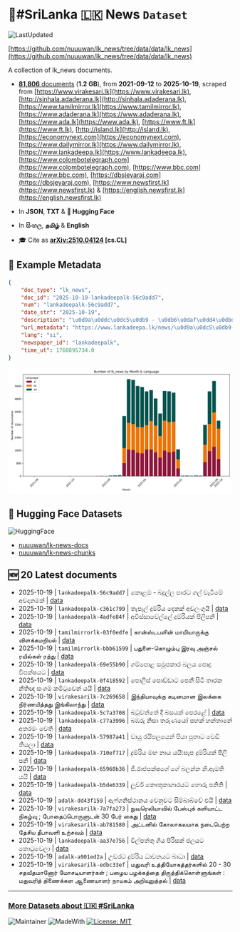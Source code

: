 # 📄#SriLanka 🇱🇰 News `Dataset`

![LastUpdated](https://img.shields.io/badge/last_updated-2025--10--20_00:19:19-green)

[https://github.com/nuuuwan/lk_news/tree/data/data/lk_news](https://github.com/nuuuwan/lk_news/tree/data/data/lk_news)

A collection of lk_news documents.

- [**81,806** documents](https://github.com/nuuuwan/lk_news/tree/data/data/lk_news) (**1.2 GB**), from **2021-09-12** to **2025-10-19**, scraped from [https://www.virakesari.lk](https://www.virakesari.lk), [http://sinhala.adaderana.lk](http://sinhala.adaderana.lk), [https://www.tamilmirror.lk](https://www.tamilmirror.lk), [https://www.adaderana.lk](https://www.adaderana.lk), [https://www.ada.lk](https://www.ada.lk), [https://www.ft.lk](https://www.ft.lk), [http://island.lk](http://island.lk), [https://economynext.com](https://economynext.com), [https://www.dailymirror.lk](https://www.dailymirror.lk), [https://www.lankadeepa.lk](https://www.lankadeepa.lk), [https://www.colombotelegraph.com](https://www.colombotelegraph.com), [https://www.bbc.com](https://www.bbc.com), [https://dbsjeyaraj.com](https://dbsjeyaraj.com), [https://www.newsfirst.lk](https://www.newsfirst.lk) & [https://english.newsfirst.lk](https://english.newsfirst.lk)

- In **JSON**, **TXT** & **🤗 Hugging Face**

- In **සිංහල**, **தமிழ்** & **English**

- 🎓 Cite as **[arXiv:2510.04124](https://arxiv.org/abs/2510.04124) [cs.CL]**

## 📝 Example Metadata

```json
{
    "doc_type": "lk_news",
    "doc_id": "2025-10-19-lankadeepalk-56c9add7",
    "num": "lankadeepalk-56c9add7",
    "date_str": "2025-10-19",
    "description": "\u0d9a\u0ddc\u0dc5\u0db9 - \u0db6\u0daf\u0dd4\u0dbd\u0dca\u0dbd \u0db4\u0dcf\u0dbb\u0da7 \u0d9c\u0dbd\u0dca \u0dc0\u0dd0\u0da7\u0dd3\u0db8\u0dda \u0d85\u0dc0\u0daf\u0dcf\u0db1\u0db8\u0d9a\u0dca",
    "url_metadata": "https://www.lankadeepa.lk/news/\u0d9a\u0dc5\u0db9-\u0db6\u0daf\u0dbd\u0dbd-\u0db4\u0dbb\u0da7-\u0d9c\u0dbd-\u0dc0\u0da7\u0db8-\u0d85\u0dc0\u0daf\u0db1\u0db8\u0d9a/101-681655",
    "lang": "si",
    "newspaper_id": "lankadeepalk",
    "time_ut": 1760895734.0
}
```

![Chart](https://raw.githubusercontent.com/nuuuwan/lk_news/refs/heads/data/data/lk_news/docs_by_month_and_lang.png)

## 🤗 Hugging Face Datasets

![HuggingFace](https://img.shields.io/badge/-HuggingFace-FDEE21?style=for-the-badge&logo=HuggingFace)

- [nuuuwan/lk-news-docs](https://huggingface.co/datasets/nuuuwan/lk-news-docs)
- [nuuuwan/lk-news-chunks](https://huggingface.co/datasets/nuuuwan/lk-news-chunks)

## 🆕 20 Latest documents

- 2025-10-19 | `lankadeepalk-56c9add7` | කොළඹ - බදුල්ල පාරට ගල් වැටීමේ අවදානමක් | [data](https://github.com/nuuuwan/lk_news/tree/data/data/lk_news/2020s/2025/2025-10-19-lankadeepalk-56c9add7)
- 2025-10-19 | `lankadeepalk-c361c799` | තැපැල් දුම්රිය දෙකක් අවලංගුයි | [data](https://github.com/nuuuwan/lk_news/tree/data/data/lk_news/2020s/2025/2025-10-19-lankadeepalk-c361c799)
- 2025-10-19 | `lankadeepalk-4adfe84f` | අවිස්සාවේල්ලේ දුම්රියක් පීලිපනී | [data](https://github.com/nuuuwan/lk_news/tree/data/data/lk_news/2020s/2025/2025-10-19-lankadeepalk-4adfe84f)
- 2025-10-19 | `tamilmirrorlk-03f0edfe` | கான்ஸ்டபளின் மாமியாருக்கு விளக்கமறியல் | [data](https://github.com/nuuuwan/lk_news/tree/data/data/lk_news/2020s/2025/2025-10-19-tamilmirrorlk-03f0edfe)
- 2025-10-19 | `tamilmirrorlk-bbb61599` | பதுளை-கொழும்பு இரவு அஞ்சல் ரயில்கள் ரத்து | [data](https://github.com/nuuuwan/lk_news/tree/data/data/lk_news/2020s/2025/2025-10-19-tamilmirrorlk-bbb61599)
- 2025-10-19 | `lankadeepalk-69e55b90` | ගම්පොළ සමූපකාර බලය පොදු විපක්ෂයට | [data](https://github.com/nuuuwan/lk_news/tree/data/data/lk_news/2020s/2025/2025-10-19-lankadeepalk-69e55b90)
- 2025-10-19 | `lankadeepalk-0f418592` | පොලිස් පොඩ්ඩාට පෙනී සිටි ‍තාරක නීතිඥ සංගම්  කමිටුවෙන් යයි | [data](https://github.com/nuuuwan/lk_news/tree/data/data/lk_news/2020s/2025/2025-10-19-lankadeepalk-0f418592)
- 2025-10-19 | `virakesarilk-7c269658` | இந்தியாவுக்கு கடினமான இலக்கை நிர்ணயித்தது இங்கிலாந்து | [data](https://github.com/nuuuwan/lk_news/tree/data/data/lk_news/2020s/2025/2025-10-19-virakesarilk-7c269658)
- 2025-10-19 | `lankadeepalk-5c7a3708` | බටුවත්තේ දී බසයක් පෙරළේ | [data](https://github.com/nuuuwan/lk_news/tree/data/data/lk_news/2020s/2025/2025-10-19-lankadeepalk-5c7a3708)
- 2025-10-19 | `lankadeepalk-c77a3996` | බඹරු නිසා තරුණයෝ පහක් හන්තානේ අතරමං වෙති | [data](https://github.com/nuuuwan/lk_news/tree/data/data/lk_news/2020s/2025/2025-10-19-lankadeepalk-c77a3996)
- 2025-10-19 | `lankadeepalk-57987a41` | වායු රයිපලයෙන් පියා පුතාට වෙඩි තියලා | [data](https://github.com/nuuuwan/lk_news/tree/data/data/lk_news/2020s/2025/2025-10-19-lankadeepalk-57987a41)
- 2025-10-19 | `lankadeepalk-710ef717` | දුම්රිය මඟ නාය යයි:සැප දුම්රියක් පීලි පනී | [data](https://github.com/nuuuwan/lk_news/tree/data/data/lk_news/2020s/2025/2025-10-19-lankadeepalk-710ef717)
- 2025-10-19 | `lankadeepalk-65968b36` | ජී.රාජපක්ෂගේ ගේ බලන්න නි.ඇමති යයි | [data](https://github.com/nuuuwan/lk_news/tree/data/data/lk_news/2020s/2025/2025-10-19-lankadeepalk-65968b36)
- 2025-10-19 | `lankadeepalk-b5de6339` | ලූවර්  කෞතුකාගාරයට හොරු පනිති | [data](https://github.com/nuuuwan/lk_news/tree/data/data/lk_news/2020s/2025/2025-10-19-lankadeepalk-b5de6339)
- 2025-10-19 | `adalk-dd43f159` | ඇෆ්ගනිස්ථානය වෙනුවට සිම්බාබ්වේ එයි | [data](https://github.com/nuuuwan/lk_news/tree/data/data/lk_news/2020s/2025/2025-10-19-adalk-dd43f159)
- 2025-10-19 | `virakesarilk-7a7fa273` | நுவரெலியாவில் பேஸ்புக் களியாட்ட நிகழ்வு ; போதைப்பொருளுடன் 30 பேர் கைது | [data](https://github.com/nuuuwan/lk_news/tree/data/data/lk_news/2020s/2025/2025-10-19-virakesarilk-7a7fa273)
- 2025-10-19 | `virakesarilk-ab781580` | அட்டனில் கோலாகலமாக நடைபெற்ற தேசிய தீபாவளி உற்சவம் | [data](https://github.com/nuuuwan/lk_news/tree/data/data/lk_news/2020s/2025/2025-10-19-virakesarilk-ab781580)
- 2025-10-19 | `lankadeepalk-aa37e756` | විල්පත්තු ගිය පිරිසක් ජලයට කොටුවෙලා | [data](https://github.com/nuuuwan/lk_news/tree/data/data/lk_news/2020s/2025/2025-10-19-lankadeepalk-aa37e756)
- 2025-10-19 | `adalk-a901ed2a` | උඩරට දුම්රිය ධාවනයට බාධා | [data](https://github.com/nuuuwan/lk_news/tree/data/data/lk_news/2020s/2025/2025-10-19-adalk-a901ed2a)
- 2025-10-19 | `virakesarilk-edbc33ef` | மதுவரி உத்தியோகத்தர்களில் 20 - 30 சதவீதமானோர் மோசடியாளர்கள் ; பழைய பழக்கத்தை திருத்திக்கொள்ளுங்கள் : மதுவரித் திணைக்கள ஆணையாளர் நாயகம் அறிவுறுத்தல் | [data](https://github.com/nuuuwan/lk_news/tree/data/data/lk_news/2020s/2025/2025-10-19-virakesarilk-edbc33ef)

---

### [More Datasets about 🇱🇰 #SriLanka](https://github.com/nuuuwan/lk_datasets)

![Maintainer](https://img.shields.io/badge/maintainer-nuuuwan-red)
![MadeWith](https://img.shields.io/badge/made_with-python-blue)
[![License: MIT](https://img.shields.io/badge/License-MIT-yellow.svg)](https://opensource.org/licenses/MIT)

